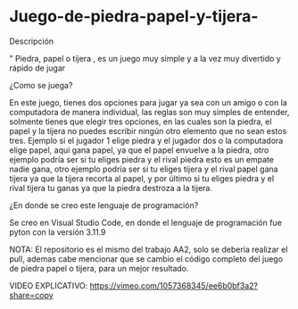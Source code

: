 # Juego-de-piedra-papel-y-tijera-
Descripción 

" Piedra, papel o tijera , es un juego muy simple y a la vez muy divertido y rápido de jugar
 
¿Como se juega?

En este juego, tienes dos opciones para  jugar ya sea  con un amigo o con la computadora de manera individual, las reglas son muy simples de entender, solmente tienes que elegir tres opciones, en las cuales son la piedra, el papel y la tijera no puedes escribir ningún otro elemento que no sean estos tres. Ejemplo si el jugador 1 elige piedra y el jugador dos o la computadora elige papel, aqui gana papel, ya que el papel envuelve a la piedra, otro ejemplo podría ser si tu eliges piedra y el rival piedra esto es un empate nadie gana, otro ejemplo podría ser si tu eliges tijera y el rival papel gana tijera ya que la tijera recorta al papel, y por último si tu eliges piedra y el rival tijera tu ganas ya que la piedra destroza a la tijera. 


¿En donde se creo este lenguaje de programación?

Se creo en Visual Studio Code, en donde el lenguaje de programación fue pyton con la versión 3.11.9

NOTA:
El repositorio es el mismo del trabajo AA2, solo se debería realizar el pull, ademas cabe mencionar que se cambio el código completo del juego de piedra papel o tijera, para un mejor resultado. 

VIDEO EXPLICATIVO: 
https://vimeo.com/1057368345/ee6b0bf3a2?share=copy
